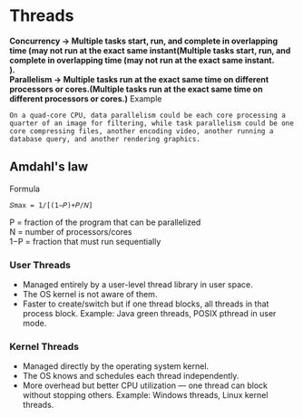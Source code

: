 # Threads
**Concurrency → Multiple tasks start, run, and complete in overlapping time (may not run at the exact same instant(Multiple tasks start, run, and complete in overlapping time (may not run at the exact same instant.  
).<br>Parallelism → Multiple tasks run at the exact same time on different processors or cores.(Multiple tasks run at the exact same time on different processors or cores.)**
Example 
```
On a quad-core CPU, data parallelism could be each core processing a quarter of an image for filtering, while task parallelism could be one core compressing files, another encoding video, another running a database query, and another rendering graphics.
```
## Amdahl's law
Formula
```
𝑆max = 1/[(1−𝑃)+𝑃/𝑁]
```
​P = fraction of the program that can be parallelized  
N = number of processors/cores  
1−P = fraction that must run sequentially  

### User Threads

* Managed entirely by a user-level thread library in user space.
* The OS kernel is not aware of them.
* Faster to create/switch but if one thread blocks, all threads in that process block.
Example: Java green threads, POSIX pthread in user mode.

### Kernel Threads
* Managed directly by the operating system kernel.
* The OS knows and schedules each thread independently.
* More overhead but better CPU utilization — one thread can block without stopping others.
Example: Windows threads, Linux kernel threads.

 
